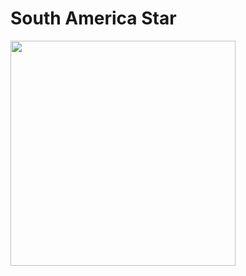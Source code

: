 # South America Star
<img src="https://drive.google.com/uc?export=view&id=1AlxEQj6tzL2Cqp2Pxsov4f-E6LW4kELd" width="360" height="auto" />
